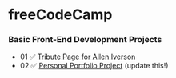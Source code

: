 # freeCodeCamp

### Basic Front-End Development Projects

- 01 ✅ [Tribute Page for Allen Iverson](https://codepen.io/simbaxo/full/xdbrRB/)
- 02 ✅ [Personal Portfolio Project](https://codepen.io/simbaxo/full/vmORXq/) (update this!)
